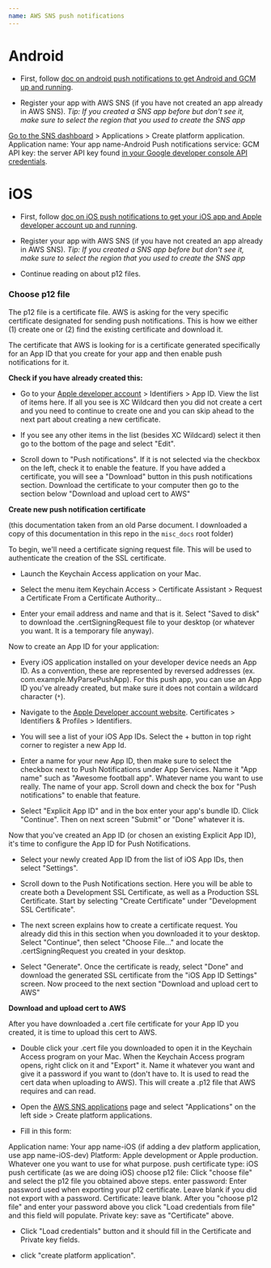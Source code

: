 ```yaml
---
name: AWS SNS push notifications
---
```


# Android

* First, follow [doc on android push notifications to get Android and GCM up and running](../android/push_notifications).

* Register your app with AWS SNS (if you have not created an app already in AWS SNS). *Tip: If you created a SNS app before but don't see it, make sure to select the region that you used to create the SNS app*

[Go to the SNS dashboard](https://console.aws.amazon.com/sns/) > Applications > Create platform application.
Application name: Your app name-Android
Push notifications service: GCM
API key: the server API key found [in your Google developer console API credentials](https://console.developers.google.com/apis/credentials).

# iOS

* First, follow [doc on iOS push notifications to get your iOS app and Apple developer account up and running](../ios/push_notifications).

* Register your app with AWS SNS (if you have not created an app already in AWS SNS). *Tip: If you created a SNS app before but don't see it, make sure to select the region that you used to create the SNS app*

* Continue reading on about p12 files.

### Choose p12 file

The p12 file is a certificate file. AWS is asking for the very specific certificate designated for sending push notifications. This is how we either (1) create one or (2) find the existing certificate and download it.

The certificate that AWS is looking for is a certificate generated specifically for an App ID that you create for your app and then enable push notifications for it.

**Check if you have already created this:**

* Go to your [Apple developer account](https://developer.apple.com/account/ios/identifier/bundle) > Identifiers > App ID. View the list of items here. If all you see is XC Wildcard then you did not create a cert and you need to continue to create one and you can skip ahead to the next part about creating a new certificate.

* If you see any other items in the list (besides XC Wildcard) select it then go to the bottom of the page and select "Edit".

* Scroll down to "Push notifications". If it is not selected via the checkbox on the left, check it to enable the feature. If you have added a certificate, you will see a "Download" button in this push notifications section. Download the certificate to your computer then go to the section below "Download and upload cert to AWS"

**Create new push notification certificate**

(this documentation taken from an old Parse document. I downloaded a copy of this documentation in this repo in the `misc_docs` root folder)

To begin, we'll need a certificate signing request file. This will be used to authenticate the creation of the SSL certificate.

* Launch the Keychain Access application on your Mac.

* Select the menu item Keychain Access > Certificate Assistant > Request a Certificate From a Certificate Authority…

* Enter your email address and name and that is it. Select "Saved to disk" to download the .certSigningRequest file to your desktop (or whatever you want. It is a temporary file anyway).

Now to create an App ID for your application:

* Every iOS application installed on your developer device needs an App ID. As a convention, these are represented by reversed addresses (ex. com.example.MyParsePushApp). For this push app, you can use an App ID you've already created, but make sure it does not contain a wildcard character (`*`).

* Navigate to the [Apple Developer account website](https://developer.apple.com/account/ios/identifier/bundle). Certificates > Identifiers & Profiles > Identifiers.

* You will see a list of your iOS App IDs. Select the + button in top right corner to register a new App Id.

* Enter a name for your new App ID, then make sure to select the checkbox next to Push Notifications under App Services. Name it "App name" such as "Awesome football app". Whatever name you want to use really. The name of your app. Scroll down and check the box for "Push notifications" to enable that feature.

* Select "Explicit App ID" and in the box enter your app's bundle ID. Click "Continue". Then on next screen "Submit" or "Done" whatever it is.

Now that you've created an App ID (or chosen an existing Explicit App ID), it's time to configure the App ID for Push Notifications.

* Select your newly created App ID from the list of iOS App IDs, then select "Settings".

* Scroll down to the Push Notifications section. Here you will be able to create both a Development SSL Certificate, as well as a Production SSL Certificate. Start by selecting "Create Certificate" under "Development SSL Certificate".

* The next screen explains how to create a certificate request. You already did this in this section when you downloaded it to your desktop. Select "Continue", then select "Choose File..." and locate the .certSigningRequest you created in your desktop.

* Select "Generate". Once the certificate is ready, select "Done" and download the generated SSL certificate from the "iOS App ID Settings" screen. Now proceed to the next section "Download and upload cert to AWS"

**Download and upload cert to AWS**

After you have downloaded a .cert file certificate for your App ID you created, it is time to upload this cert to AWS.

* Double click your .cert file you downloaded to open it in the Keychain Access program on your Mac. When the Keychain Access program opens, right click on it and "Export" it. Name it whatever you want and give it a password if you want to (don't have to. It is used to read the cert data when uploading to AWS). This will create a .p12 file that AWS requires and can read.

* Open the [AWS SNS applications](https://console.aws.amazon.com/sns/v2/home) page and select "Applications" on the left side > Create platform applications.

* Fill in this form:

Application name: Your app name-iOS (if adding a dev platform application, use app name-iOS-dev)
Platform: Apple development or Apple production. Whatever one you want to use for what purpose.
push certificate type: iOS push certificate (as we are doing iOS)
choose p12 file: Click "choose file" and select the p12 file you obtained above steps.
enter password: Enter password used when exporting your p12 certificate. Leave blank if you did not export with a password.
Certificate: leave blank. After you "choose p12 file" and enter your password above you click "Load credentials from file" and this field will populate.
Private key: save as "Certificate" above.

* Click "Load credentials" button and it should fill in the Certificate and Private key fields.

* click "create platform application".
